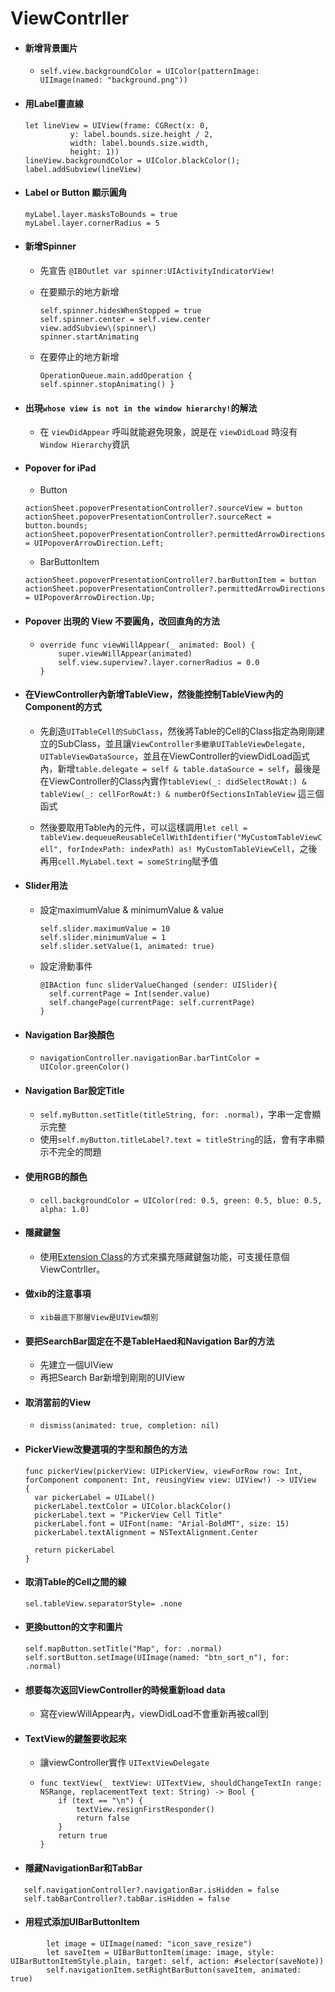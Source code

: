 # ViewContrller

* #### 新增背景圖片

  * `self.view.backgroundColor = UIColor(patternImage: UIImage(named: "background.png"))`
* #### 用Label畫直線

  ```
  let lineView = UIView(frame: CGRect(x: 0, 
            y: label.bounds.size.height / 2,
            width: label.bounds.size.width,
            height: 1)) 
  lineView.backgroundColor = UIColor.blackColor();
  label.addSubview(lineView)
  ```
* #### Label or Button 顯示圓角

  ```
  myLabel.layer.masksToBounds = true
  myLabel.layer.cornerRadius = 5
  ```
* #### 新增Spinner

  * 先宣告 `@IBOutlet var spinner:UIActivityIndicatorView!`
  * 在要顯示的地方新增

    ```
    self.spinner.hidesWhenStopped = true
    self.spinner.center = self.view.center
    view.addSubview\(spinner\)  
    spinner.startAnimating
    ```

  * 在要停止的地方新增

    `OperationQueue.main.addOperation {                                      
     self.spinner.stopAnimating() }`
* #### 出現`whose view is not in the window hierarchy!`的解法

  * 在 `viewDidAppear` 呼叫就能避免現象，說是在 `viewDidLoad` 時沒有 `Window Hierarchy`資訊
* #### Popover for iPad

  * Button

  ```
  actionSheet.popoverPresentationController?.sourceView = button
  actionSheet.popoverPresentationController?.sourceRect = button.bounds;
  actionSheet.popoverPresentationController?.permittedArrowDirections = UIPopoverArrowDirection.Left;
  ```

  * BarButtonItem

  ```
  actionSheet.popoverPresentationController?.barButtonItem = button
  actionSheet.popoverPresentationController?.permittedArrowDirections = UIPopoverArrowDirection.Up;
  ```
* #### Popover 出現的 View 不要圓角，改回直角的方法

  * ```
    override func viewWillAppear(_ animated: Bool) {
        super.viewWillAppear(animated)
        self.view.superview?.layer.cornerRadius = 0.0
    }
    ```
* #### 在ViewController內新增TableView，然後能控制TableView內的Component的方式

  * 先創造`UITableCell的SubClass`，然後將Table的Cell的Class指定為剛剛建立的SubClass，並且讓`ViewController多繼承UITableViewDelegate, UITableViewDataSource`，並且在ViewController的viewDidLoad函式內，新增`table.delegate = self & table.dataSource = self`，最後是在ViewController的Class內實作`tableView(_: didSelectRowAt:) & tableView(_: cellForRowAt:) & numberOfSectionsInTableView` 這三個函式

  * 然後要取用Table內的元件，可以這樣調用`let cell = tableView.dequeueReusableCellWithIdentifier("MyCustomTableViewCell", forIndexPath: indexPath) as! MyCustomTableViewCell`，之後再用`cell.MyLabel.text = someString`賦予值
* #### Slider用法

  * 設定maximumValue & minimumValue & value
    ```
    self.slider.maximumValue = 10
    self.slider.minimumValue = 1
    self.slider.setValue(1, animated: true)
    ```
  * 設定滑動事件
    ```
    @IBAction func sliderValueChanged (sender: UISlider){
      self.currentPage = Int(sender.value)
      self.changePage(currentPage: self.currentPage)
    }
    ```
* #### Navigation Bar換顏色

  * `navigationController.navigationBar.barTintColor = UIColor.greenColor()`
* #### Navigation Bar設定Title

  * `self.myButton.setTitle(titleString, for: .normal)`，字串一定會顯示完整
  * 使用`self.myButton.titleLabel?.text = titleString`的話，會有字串顯示不完全的問題
* #### 使用RGB的顏色

  * `cell.backgroundColor = UIColor(red: 0.5, green: 0.5, blue: 0.5, alpha: 1.0)`
* #### 隱藏鍵盤

  * 使用[Extension Class](http://stackoverflow.com/questions/24126678/close-ios-keyboard-by-touching-anywhere-using-swift)的方式來擴充隱藏鍵盤功能，可支援任意個ViewContrller。
* #### 做xib的注意事項

  * `xib最底下那層View是UIView類別`
* #### 要把SearchBar固定在不是TableHaed和Navigation Bar的方法

  * 先建立一個UIView
  * 再把Search Bar新增到剛剛的UIView
* #### 取消當前的View

  * `dismiss(animated: true, completion: nil)`
* #### PickerView改變選項的字型和顏色的方法

  ```
  func pickerView(pickerView: UIPickerView, viewForRow row: Int, forComponent component: Int, reusingView view: UIView!) -> UIView
  {
    var pickerLabel = UILabel()
    pickerLabel.textColor = UIColor.blackColor()
    pickerLabel.text = "PickerView Cell Title"
    pickerLabel.font = UIFont(name: "Arial-BoldMT", size: 15) 
    pickerLabel.textAlignment = NSTextAlignment.Center

    return pickerLabel
  }
  ```
* #### 取消Table的Cell之間的線

  `sel.tableView.separatorStyle= .none`

* #### 更換button的文字和圖片

  ```
  self.mapButton.setTitle("Map", for: .normal)
  self.sortButton.setImage(UIImage(named: "btn_sort_n"), for: .normal)
  ```
* #### 想要每次返回ViewController的時候重新load data

  * 寫在viewWillAppear內，viewDidLoad不會重新再被call到
* #### TextView的鍵盤要收起來

  * 讓viewController實作 `UITextViewDelegate`

  * ```
    func textView(_ textView: UITextView, shouldChangeTextIn range: NSRange, replacementText text: String) -> Bool {
        if (text == "\n") {
            textView.resignFirstResponder()
            return false
        }
        return true
    }
    ```
* #### 隱藏NavigationBar和TabBar

```
   self.navigationController?.navigationBar.isHidden = false
   self.tabBarController?.tabBar.isHidden = false
```

* #### 用程式添加UIBarButtonItem

```
        let image = UIImage(named: "icon_save_resize")
        let saveItem = UIBarButtonItem(image: image, style: UIBarButtonItemStyle.plain, target: self, action: #selector(saveNote))
        self.navigationItem.setRightBarButton(saveItem, animated: true)
```



